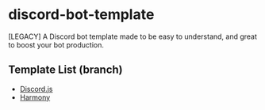 # discord-bot-template
[LEGACY] A Discord bot template made to be easy to understand, and great to boost your bot production.

## Template List (branch)
- [Discord.js](https://github.com/Rahagia/discord-bot-template/tree/discordjs)
- [Harmony](https://github.com/Rahagia/discord-bot-template/tree/harmony)
